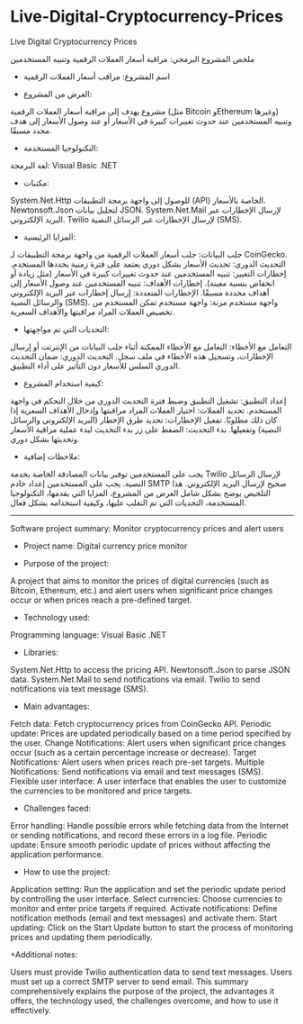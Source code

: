 # Live-Digital-Cryptocurrency-Prices
Live Digital Cryptocurrency Prices

ملخص المشروع البرمجي: مراقبة أسعار العملات الرقمية وتنبيه المستخدمين


+ اسم المشروع: مراقب أسعار العملات الرقمية

+ الغرض من المشروع:


مشروع يهدف إلى مراقبة أسعار العملات الرقمية (مثل Bitcoin وEthereum وغيرها) وتنبيه المستخدمين عند حدوث تغييرات كبيرة في الأسعار أو عند وصول الأسعار إلى هدف محدد مسبقًا.

+ التكنولوجيا المستخدمة:

لغة البرمجة: Visual Basic .NET


+ مكتبات:


System.Net.Http للوصول إلى واجهة برمجة التطبيقات (API) الخاصة بالأسعار.
Newtonsoft.Json لتحليل بيانات JSON.
System.Net.Mail لإرسال الإخطارات عبر البريد الإلكتروني.
Twilio لإرسال الإخطارات عبر الرسائل النصية (SMS).


+ المزايا الرئيسية:

جلب البيانات: جلب أسعار العملات الرقمية من واجهة برمجة التطبيقات لـ CoinGecko.
التحديث الدوري: تحديث الأسعار بشكل دوري يعتمد على فترة زمنية يحددها المستخدم.
إخطارات التغيير: تنبيه المستخدمين عند حدوث تغييرات كبيرة في الأسعار (مثل زيادة أو انخفاض بنسبة معينة).
إخطارات الأهداف: تنبيه المستخدمين عند وصول الأسعار إلى أهداف محددة مسبقًا.
الإخطارات المتعددة: إرسال إخطارات عبر البريد الإلكتروني والرسائل النصية (SMS).
واجهة مستخدم مرنة: واجهة مستخدم تمكن المستخدم من تخصيص العملات المراد مراقبتها والأهداف السعرية.


+ التحديات التي تم مواجهتها:

التعامل مع الأخطاء: التعامل مع الأخطاء الممكنة أثناء جلب البيانات من الإنترنت أو إرسال الإخطارات، وتسجيل هذه الأخطاء في ملف سجل.
التحديث الدوري: ضمان التحديث الدوري السلس للأسعار دون التأثير على أداء التطبيق.


+ كيفية استخدام المشروع:

إعداد التطبيق: تشغيل التطبيق وضبط فترة التحديث الدوري من خلال التحكم في واجهة المستخدم.
تحديد العملات: اختيار العملات المراد مراقبتها وإدخال الأهداف السعرية إذا كان ذلك مطلوبًا.
تفعيل الإخطارات: تحديد طرق الإخطار (البريد الإلكتروني والرسائل النصية) وتفعيلها.
بدء التحديث: الضغط على زر بدء التحديث لبدء عملية مراقبة الأسعار وتحديثها بشكل دوري.


+ ملاحظات إضافية:

يجب على المستخدمين توفير بيانات المصادقة الخاصة بخدمة Twilio لإرسال الرسائل النصية.
يجب على المستخدمين إعداد خادم SMTP صحيح لإرسال البريد الإلكتروني.
هذا التلخيص يوضح بشكل شامل الغرض من المشروع، المزايا التي يقدمها، التكنولوجيا المستخدمة، التحديات التي تم التغلب عليها، وكيفية استخدامه بشكل فعال.



-- --

Software project summary: Monitor cryptocurrency prices and alert users


+ Project name: Digital currency price monitor

+ Purpose of the project:


A project that aims to monitor the prices of digital currencies (such as Bitcoin, Ethereum, etc.) and alert users when significant price changes occur or when prices reach a pre-defined target.

+ Technology used:

Programming language: Visual Basic .NET


+ Libraries:


System.Net.Http to access the pricing API.
Newtonsoft.Json to parse JSON data.
System.Net.Mail to send notifications via email.
Twilio to send notifications via text message (SMS).


+ Main advantages:

Fetch data: Fetch cryptocurrency prices from CoinGecko API.
Periodic update: Prices are updated periodically based on a time period specified by the user.
Change Notifications: Alert users when significant price changes occur (such as a certain percentage increase or decrease).
Target Notifications: Alert users when prices reach pre-set targets.
Multiple Notifications: Send notifications via email and text messages (SMS).
Flexible user interface: A user interface that enables the user to customize the currencies to be monitored and price targets.


+ Challenges faced:

Error handling: Handle possible errors while fetching data from the Internet or sending notifications, and record these errors in a log file.
Periodic update: Ensure smooth periodic update of prices without affecting the application performance.


+ How to use the project:

Application setting: Run the application and set the periodic update period by controlling the user interface.
Select currencies: Choose currencies to monitor and enter price targets if required.
Activate notifications: Define notification methods (email and text messages) and activate them.
Start updating: Click on the Start Update button to start the process of monitoring prices and updating them periodically.


+Additional notes:

Users must provide Twilio authentication data to send text messages.
Users must set up a correct SMTP server to send email.
This summary comprehensively explains the purpose of the project, the advantages it offers, the technology used, the challenges overcome, and how to use it effectively.

